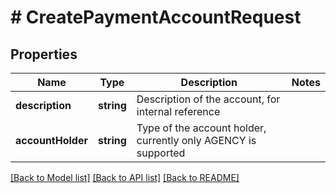 # # CreatePaymentAccountRequest

## Properties

Name | Type | Description | Notes
------------ | ------------- | ------------- | -------------
**description** | **string** | Description of the account, for internal reference | 
**accountHolder** | **string** | Type of the account holder, currently only AGENCY is supported | 

[[Back to Model list]](../../README.md#documentation-for-models) [[Back to API list]](../../README.md#documentation-for-api-endpoints) [[Back to README]](../../README.md)


